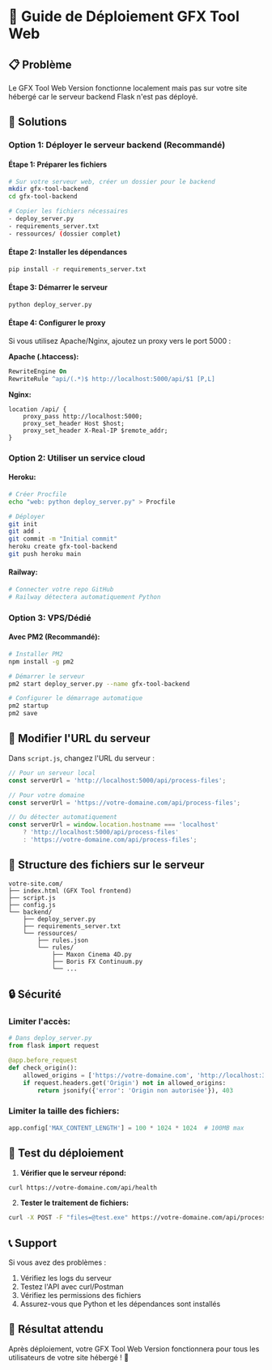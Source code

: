 # 🚀 Guide de Déploiement GFX Tool Web

## 📋 **Problème**
Le GFX Tool Web Version fonctionne localement mais pas sur votre site hébergé car le serveur backend Flask n'est pas déployé.

## 🔧 **Solutions**

### **Option 1: Déployer le serveur backend (Recommandé)**

#### **Étape 1: Préparer les fichiers**
```bash
# Sur votre serveur web, créer un dossier pour le backend
mkdir gfx-tool-backend
cd gfx-tool-backend

# Copier les fichiers nécessaires
- deploy_server.py
- requirements_server.txt
- ressources/ (dossier complet)
```

#### **Étape 2: Installer les dépendances**
```bash
pip install -r requirements_server.txt
```

#### **Étape 3: Démarrer le serveur**
```bash
python deploy_server.py
```

#### **Étape 4: Configurer le proxy**
Si vous utilisez Apache/Nginx, ajoutez un proxy vers le port 5000 :

**Apache (.htaccess):**
```apache
RewriteEngine On
RewriteRule ^api/(.*)$ http://localhost:5000/api/$1 [P,L]
```

**Nginx:**
```nginx
location /api/ {
    proxy_pass http://localhost:5000;
    proxy_set_header Host $host;
    proxy_set_header X-Real-IP $remote_addr;
}
```

### **Option 2: Utiliser un service cloud**

#### **Heroku:**
```bash
# Créer Procfile
echo "web: python deploy_server.py" > Procfile

# Déployer
git init
git add .
git commit -m "Initial commit"
heroku create gfx-tool-backend
git push heroku main
```

#### **Railway:**
```bash
# Connecter votre repo GitHub
# Railway détectera automatiquement Python
```

### **Option 3: VPS/Dédié**

#### **Avec PM2 (Recommandé):**
```bash
# Installer PM2
npm install -g pm2

# Démarrer le serveur
pm2 start deploy_server.py --name gfx-tool-backend

# Configurer le démarrage automatique
pm2 startup
pm2 save
```

## 🔗 **Modifier l'URL du serveur**

Dans `script.js`, changez l'URL du serveur :

```javascript
// Pour un serveur local
const serverUrl = 'http://localhost:5000/api/process-files';

// Pour votre domaine
const serverUrl = 'https://votre-domaine.com/api/process-files';

// Ou détecter automatiquement
const serverUrl = window.location.hostname === 'localhost' 
    ? 'http://localhost:5000/api/process-files'
    : 'https://votre-domaine.com/api/process-files';
```

## 📁 **Structure des fichiers sur le serveur**

```
votre-site.com/
├── index.html (GFX Tool frontend)
├── script.js
├── config.js
└── backend/
    ├── deploy_server.py
    ├── requirements_server.txt
    └── ressources/
        ├── rules.json
        └── rules/
            ├── Maxon Cinema 4D.py
            ├── Boris FX Continuum.py
            └── ...
```

## 🔒 **Sécurité**

### **Limiter l'accès:**
```python
# Dans deploy_server.py
from flask import request

@app.before_request
def check_origin():
    allowed_origins = ['https://votre-domaine.com', 'http://localhost:3000']
    if request.headers.get('Origin') not in allowed_origins:
        return jsonify({'error': 'Origin non autorisée'}), 403
```

### **Limiter la taille des fichiers:**
```python
app.config['MAX_CONTENT_LENGTH'] = 100 * 1024 * 1024  # 100MB max
```

## 🚀 **Test du déploiement**

1. **Vérifier que le serveur répond:**
```bash
curl https://votre-domaine.com/api/health
```

2. **Tester le traitement de fichiers:**
```bash
curl -X POST -F "files=@test.exe" https://votre-domaine.com/api/process-files
```

## 📞 **Support**

Si vous avez des problèmes :
1. Vérifiez les logs du serveur
2. Testez l'API avec curl/Postman
3. Vérifiez les permissions des fichiers
4. Assurez-vous que Python et les dépendances sont installés

## 🎯 **Résultat attendu**

Après déploiement, votre GFX Tool Web Version fonctionnera pour tous les utilisateurs de votre site hébergé ! 🚀 
